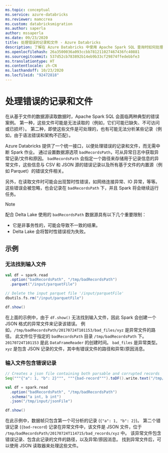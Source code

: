 ```yaml
---
ms.topic: conceptual
ms.service: azure-databricks
ms.reviewer: mamccrea
ms.custom: databricksmigration
ms.author: saperla
author: mssaperla
ms.date: 09/23/2020
title: 处理错误的记录和文件 - Azure Databricks
description: 了解在 Azure Databricks 中使用 Apache Spark SQL 查询时如何处理错误的记录和文件。
ms.openlocfilehash: 26a3500036a093ccbb781211027467436fc40881
ms.sourcegitcommit: 537d52cb783892b14eb9b33cf29874ffedebbfe3
ms.translationtype: HT
ms.contentlocale: zh-CN
ms.lasthandoff: 10/23/2020
ms.locfileid: "92472818"
---
```

# <a name="handling-bad-records-and-files"></a><a id="handling-bad-records-and-files"> </a><a id="spark-sql-bad-records"> </a>处理错误的记录和文件

在从基于文件的数据源读取数据时，Apache Spark SQL 会面临两种典型的错误案例。 第一种，这些文件可能是无法读取的（例如，它们可能已缺失、不可访问或已损坏）。 第二种，即使这些文件是可处理的，也有可能无法分析某些记录（例如，由于语法错误和架构不匹配）。

Azure Databricks 提供了一个统一接口，以便处理错误的记录和文件，而无需中断 Spark 作业。 通过设置数据源选项 `badRecordsPath`，可从异常日志中获取异常记录/文件和原因。 `badRecordsPath` 会指定一个路径来存储用于记录信息的异常文件，这些信息与 CSV 和 JSON 源的错误记录以及所有基于文件的内置源（例如 Parquet）的错误文件相关。

另外，在读取文件时可能会出现暂时性错误，如网络连接异常、IO 异常，等等。 这些错误会被忽略，也会记录在 `badRecordsPath` 下，并且 Spark 将会继续运行任务。

> [!NOTE]
>
> 配合 Delta Lake 使用的 `badRecordsPath` 数据源具有以下几个重要限制：
>
> * 它是非事务性的，可能会导致不一致的结果。
> * Delta Lake 会将暂时性错误视为失败。

## <a name="examples"></a>示例

### <a name="unable-to-find-input-file"></a>无法找到输入文件

```scala
val df = spark.read
  .option("badRecordsPath", "/tmp/badRecordsPath")
  .parquet("/input/parquetFile")

// Delete the input parquet file '/input/parquetFile'
dbutils.fs.rm("/input/parquetFile")

df.show()
```

在上面的示例中，由于 `df.show()` 无法找到输入文件，因此 Spark 会创建一个 JSON 格式的异常文件来记录该错误。 例如，`/tmp/badRecordsPath/20170724T101153/bad_files/xyz` 是异常文件的路径。 此文件位于指定的 `badRecordsPath` 目录 `/tmp/badRecordsPath` 下。 `20170724T101153` 是此 `DataFrameReader` 的创建时间。 `bad_files` 是异常类型。 `xyz` 是包含 JSON 记录的文件，其中有错误文件的路径和异常/原因消息。

### <a name="input-file-contains-bad-record"></a>输入文件包含错误记录

```scala
// Creates a json file containing both parsable and corrupted records
Seq("""{"a": 1, "b": 2}""", """{bad-record""").toDF().write.text("/tmp/input/jsonFile")

val df = spark.read
  .option("badRecordsPath", "/tmp/badRecordsPath")
  .schema("a int, b int")
  .json("/tmp/input/jsonFile")

df.show()
```

在此示例中，数据帧只包含第一个可分析的记录 (`{"a": 1, "b": 2}`)。 第二个错误记录 (`{bad-record`) 记录在异常文件中，该文件是 JSON 文件，位于 `/tmp/badRecordsPath/20170724T114715/bad_records/xyz` 中。 该异常文件包含错误记录、包含此记录的文件的路径，以及异常/原因消息。 找到异常文件后，可以使用 JSON 读取器来处理这些文件。